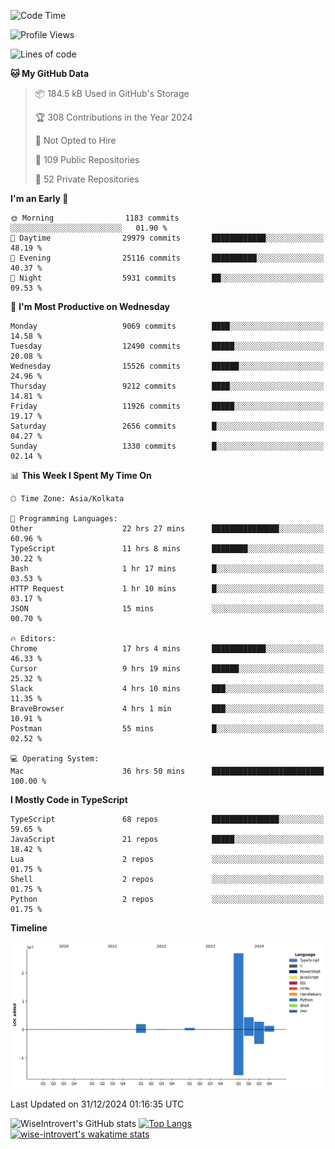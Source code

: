 <!--START_SECTION:waka-->
![Code Time](http://img.shields.io/badge/Code%20Time-2%2C051%20hrs%2055%20mins-blue)

![Profile Views](http://img.shields.io/badge/Profile%20Views-0-blue)

![Lines of code](https://img.shields.io/badge/From%20Hello%20World%20I%27ve%20Written-38.1%20million%20lines%20of%20code-blue)

**🐱 My GitHub Data** 

> 📦 184.5 kB Used in GitHub's Storage 
 > 
> 🏆 308 Contributions in the Year 2024
 > 
> 🚫 Not Opted to Hire
 > 
> 📜 109 Public Repositories 
 > 
> 🔑 52 Private Repositories 
 > 
**I'm an Early 🐤** 

```text
🌞 Morning                1183 commits        ░░░░░░░░░░░░░░░░░░░░░░░░░   01.90 % 
🌆 Daytime                29979 commits       ████████████░░░░░░░░░░░░░   48.19 % 
🌃 Evening                25116 commits       ██████████░░░░░░░░░░░░░░░   40.37 % 
🌙 Night                  5931 commits        ██░░░░░░░░░░░░░░░░░░░░░░░   09.53 % 
```
📅 **I'm Most Productive on Wednesday** 

```text
Monday                   9069 commits        ████░░░░░░░░░░░░░░░░░░░░░   14.58 % 
Tuesday                  12490 commits       █████░░░░░░░░░░░░░░░░░░░░   20.08 % 
Wednesday                15526 commits       ██████░░░░░░░░░░░░░░░░░░░   24.96 % 
Thursday                 9212 commits        ████░░░░░░░░░░░░░░░░░░░░░   14.81 % 
Friday                   11926 commits       █████░░░░░░░░░░░░░░░░░░░░   19.17 % 
Saturday                 2656 commits        █░░░░░░░░░░░░░░░░░░░░░░░░   04.27 % 
Sunday                   1330 commits        █░░░░░░░░░░░░░░░░░░░░░░░░   02.14 % 
```


📊 **This Week I Spent My Time On** 

```text
🕑︎ Time Zone: Asia/Kolkata

💬 Programming Languages: 
Other                    22 hrs 27 mins      ███████████████░░░░░░░░░░   60.96 % 
TypeScript               11 hrs 8 mins       ████████░░░░░░░░░░░░░░░░░   30.22 % 
Bash                     1 hr 17 mins        █░░░░░░░░░░░░░░░░░░░░░░░░   03.53 % 
HTTP Request             1 hr 10 mins        █░░░░░░░░░░░░░░░░░░░░░░░░   03.17 % 
JSON                     15 mins             ░░░░░░░░░░░░░░░░░░░░░░░░░   00.70 % 

🔥 Editors: 
Chrome                   17 hrs 4 mins       ████████████░░░░░░░░░░░░░   46.33 % 
Cursor                   9 hrs 19 mins       ██████░░░░░░░░░░░░░░░░░░░   25.32 % 
Slack                    4 hrs 10 mins       ███░░░░░░░░░░░░░░░░░░░░░░   11.35 % 
BraveBrowser             4 hrs 1 min         ███░░░░░░░░░░░░░░░░░░░░░░   10.91 % 
Postman                  55 mins             █░░░░░░░░░░░░░░░░░░░░░░░░   02.52 % 

💻 Operating System: 
Mac                      36 hrs 50 mins      █████████████████████████   100.00 % 
```

**I Mostly Code in TypeScript** 

```text
TypeScript               68 repos            ███████████████░░░░░░░░░░   59.65 % 
JavaScript               21 repos            █████░░░░░░░░░░░░░░░░░░░░   18.42 % 
Lua                      2 repos             ░░░░░░░░░░░░░░░░░░░░░░░░░   01.75 % 
Shell                    2 repos             ░░░░░░░░░░░░░░░░░░░░░░░░░   01.75 % 
Python                   2 repos             ░░░░░░░░░░░░░░░░░░░░░░░░░   01.75 % 
```



**Timeline**

![Lines of Code chart](https://raw.githubusercontent.com/wise-introvert/wise-introvert/master/assets/bar_graph.png)


 Last Updated on 31/12/2024 01:16:35 UTC
<!--END_SECTION:waka-->

![WiseIntrovert's GitHub stats](https://github-readme-stats.vercel.app/api?username=wise-introvert&count_private=true&show_icons=true)
[![Top Langs](https://github-readme-stats.vercel.app/api/top-langs/?username=wise-introvert&langs_count=10)](https://github.com/anuraghazra/github-readme-stats)
[![wise-introvert's wakatime stats](https://github-readme-stats.vercel.app/api/wakatime?username=wiseintrovert)](https://github.com/anuraghazra/github-readme-stats)
